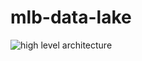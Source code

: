 # mlb-data-lake

![high level architecture](https://github.com/zashirah/mlb-data-lake/images/high-level-architecture-diagram.png)